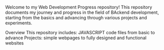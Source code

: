 Welcome to my Web Development Progress repository! This repository documents my journey and progress in the field of BAckend development, starting from the basics and advancing through various projects and experiments.

Overview This repository includes: JAVASCRIPT code files from basic to advance 
Projects: simple webpages to fully designed and functional websites
